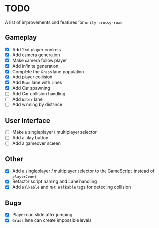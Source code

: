 # TODO

A list of improvements and features for `unity-crossy-road`

## Gameplay

-   [x] Add 2nd player controls
-   [x] Add camera generation
-   [x] Make camera follow player
-   [x] Add infinite generation
-   [x] Complete the `Grass` lane population
-   [x] Add player collision
-   [x] Add `Road` lane with Lines
-   [x] Add Car spawning
-   [ ] Add Car collision handling
-   [ ] Add `Water` lane
-   [ ] Add winning by distance

## User Interface

-   [ ] Make a singleplayer / multiplayer selector
-   [ ] Add a play button
-   [ ] Add a gameover screen

## Other

-   [x] Add a singleplayer / multiplayer selector to the GameScript, instead of `playerCount`
-   [x] Refactor script naming and Lane handling
-   [x] Add `Walkable` and `Not Walkable` tags for detecting collision

## Bugs

-   [x] Player can slide after jumping
-   [x] `Grass` lane can create impossible levels
